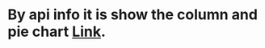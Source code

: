 # By api info it is show the column and pie chart   [Link](https://api-info-in-graph.netlify.app/).


